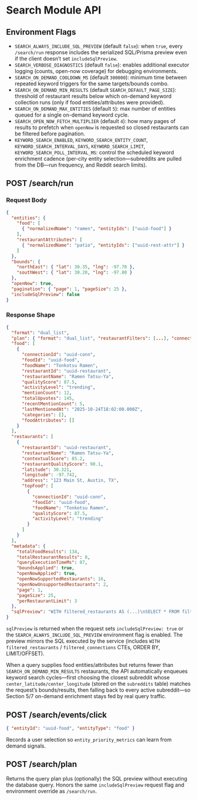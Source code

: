 # Search Module API

## Environment Flags

- `SEARCH_ALWAYS_INCLUDE_SQL_PREVIEW` (default `false`): when `true`, every `/search/run` response includes the serialized SQL/Prisma preview even if the client doesn’t set `includeSqlPreview`.
- `SEARCH_VERBOSE_DIAGNOSTICS` (default `false`): enables additional executor logging (counts, open-now coverage) for debugging environments.
- `SEARCH_ON_DEMAND_COOLDOWN_MS` (default `300000`): minimum time between repeated keyword triggers for the same targets/bounds combo.
- `SEARCH_ON_DEMAND_MIN_RESULTS` (default `SEARCH_DEFAULT_PAGE_SIZE`): threshold of restaurant results below which on-demand keyword collection runs (only if food entities/attributes were provided).
- `SEARCH_ON_DEMAND_MAX_ENTITIES` (default `5`): max number of entities queued for a single on-demand keyword cycle.
- `SEARCH_OPEN_NOW_FETCH_MULTIPLIER` (default `4`): how many pages of results to prefetch when `openNow` is requested so closed restaurants can be filtered before pagination.
- `KEYWORD_SEARCH_ENABLED`, `KEYWORD_SEARCH_ENTITY_COUNT`, `KEYWORD_SEARCH_INTERVAL_DAYS`, `KEYWORD_SEARCH_LIMIT`, `KEYWORD_SEARCH_POLL_INTERVAL_MS`: control the scheduled keyword enrichment cadence (per-city entity selection—subreddits are pulled from the DB—run frequency, and Reddit search limits).

## POST /search/run

### Request Body
```json
{
  "entities": {
    "food": [
      { "normalizedName": "ramen", "entityIds": ["uuid-food"] }
    ],
    "restaurantAttributes": [
      { "normalizedName": "patio", "entityIds": ["uuid-rest-attr"] }
    ]
  },
  "bounds": {
    "northEast": { "lat": 30.35, "lng": -97.70 },
    "southWest": { "lat": 30.20, "lng": -97.80 }
  },
  "openNow": true,
  "pagination": { "page": 1, "pageSize": 25 },
  "includeSqlPreview": false
}
```

### Response Shape
```json
{
  "format": "dual_list",
  "plan": { "format": "dual_list", "restaurantFilters": [...], "connectionFilters": [...], "ranking": {"foodOrder": "food_quality_score DESC", "restaurantOrder": "contextual_food_quality DESC"}, "diagnostics": {"missingEntities": [], "notes": []}},
  "food": [
    {
      "connectionId": "uuid-conn",
      "foodId": "uuid-food",
      "foodName": "Tonkotsu Ramen",
      "restaurantId": "uuid-restaurant",
      "restaurantName": "Ramen Tatsu-Ya",
      "qualityScore": 87.5,
      "activityLevel": "trending",
      "mentionCount": 12,
      "totalUpvotes": 145,
      "recentMentionCount": 5,
      "lastMentionedAt": "2025-10-24T18:02:00.000Z",
      "categories": [],
      "foodAttributes": []
    }
  ],
  "restaurants": [
    {
      "restaurantId": "uuid-restaurant",
      "restaurantName": "Ramen Tatsu-Ya",
      "contextualScore": 85.2,
      "restaurantQualityScore": 90.1,
      "latitude": 30.321,
      "longitude": -97.742,
      "address": "123 Main St, Austin, TX",
      "topFood": [
        {
          "connectionId": "uuid-conn",
          "foodId": "uuid-food",
          "foodName": "Tonkotsu Ramen",
          "qualityScore": 87.5,
          "activityLevel": "trending"
        }
      ]
    }
  ],
  "metadata": {
    "totalFoodResults": 134,
    "totalRestaurantResults": 8,
    "queryExecutionTimeMs": 87,
    "boundsApplied": true,
    "openNowApplied": true,
    "openNowSupportedRestaurants": 16,
    "openNowUnsupportedRestaurants": 2,
    "page": 1,
    "pageSize": 25,
    "perRestaurantLimit": 3
  },
  "sqlPreview": "WITH filtered_restaurants AS (...)\nSELECT * FROM filtered_connections ..."
}
```

`sqlPreview` is returned when the request sets `includeSqlPreview: true` or the `SEARCH_ALWAYS_INCLUDE_SQL_PREVIEW` environment flag is enabled. The preview mirrors the SQL executed by the service (includes `WITH filtered_restaurants` / `filtered_connections` CTEs, ORDER BY, LIMIT/OFFSET).

When a query supplies food entities/attributes but returns fewer than `SEARCH_ON_DEMAND_MIN_RESULTS` restaurants, the API automatically enqueues keyword search cycles—first choosing the closest subreddit whose `center_latitude/center_longitude` (stored on the `subreddits` table) matches the request’s bounds/results, then falling back to every active subreddit—so Section 5/7 on-demand enrichment stays fed by real query traffic.

## POST /search/events/click
```json
{ "entityId": "uuid-food", "entityType": "food" }
```
Records a user selection so `entity_priority_metrics` can learn from demand signals.

## POST /search/plan

Returns the query plan plus (optionally) the SQL preview without executing the database query. Honors the same `includeSqlPreview` request flag and environment override as `/search/run`.
